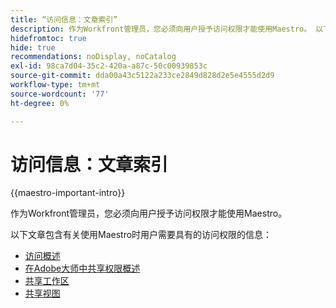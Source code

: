 ```yaml
---
title: “访问信息：文章索引”
description: 作为Workfront管理员，您必须向用户授予访问权限才能使用Maestro。 以下文章包含有关使用Maestro时用户需要具有的访问权限的信息。
hidefromtoc: true
hide: true
recommendations: noDisplay, noCatalog
exl-id: 98ca7d04-35c2-420a-a87c-50c00939853c
source-git-commit: dda00a43c5122a233ce2849d828d2e5e4555d2d9
workflow-type: tm+mt
source-wordcount: '77'
ht-degree: 0%

---
```


# 访问信息：文章索引

{{maestro-important-intro}}

作为Workfront管理员，您必须向用户授予访问权限才能使用Maestro。

以下文章包含有关使用Maestro时用户需要具有的访问权限的信息：

* [访问概述](../access/access-overview.md)
* [在Adobe大师中共享权限概述](/help/quicksilver/maestro/access/sharing-permissions-overview.md)
* [共享工作区](/help/quicksilver/maestro/access/share-workspaces.md)
* [共享视图](/help/quicksilver/maestro/access/share-views.md)


